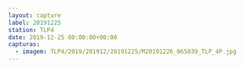```yaml
---
layout: capture
label: 20191225
station: TLP4
date: 2019-12-25 00:00:00+00:00
capturas:
  - imagem: TLP4/2019/201912/20191225/M20191226_065039_TLP_4P.jpg
---
```

